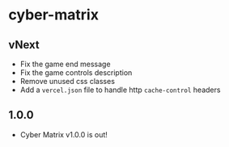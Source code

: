 # cyber-matrix

## vNext

- Fix the game end message
- Fix the game controls description
- Remove unused css classes
- Add a `vercel.json` file to handle http `cache-control` headers

## 1.0.0

- Cyber Matrix v1.0.0 is out!